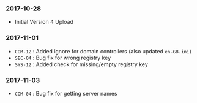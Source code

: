 ### 2017-10-28
- Initial Version 4 Upload

### 2017-11-01
- `COM-12` : Added ignore for domain controllers (also updated `en-GB.ini`)
- `SEC-04` : Bug fix for wrong registry key
- `SYS-12` : Added check for missing/empty registry key

### 2017-11-03
- `COM-04` : Bug fix for getting server names


